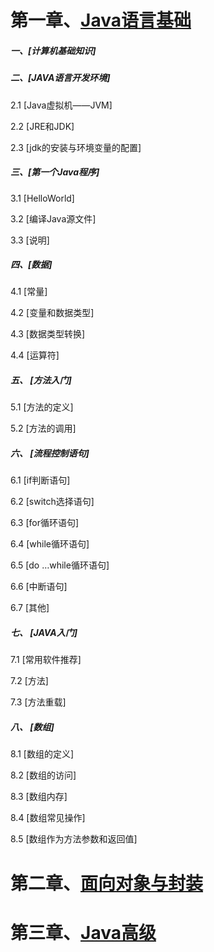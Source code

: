 # 第一章、[Java语言基础](1_JAVA语言基础/1_JAVA语言基础.md)

##### 一、[计算机基础知识]

##### 二、[JAVA语言开发环境]

2.1 [Java虚拟机——JVM]

2.2 [JRE和JDK]

2.3 [jdk的安装与环境变量的配置]

##### 三、[第一个Java程序]

3.1 [HelloWorld]

3.2 [编译Java源文件]

3.3 [说明]

##### 四、[数据]

4.1 [常量]

4.2 [变量和数据类型]

4.3 [数据类型转换]

4.4 [运算符]

##### 五、 [方法入门]

5.1 [方法的定义]

5.2 [方法的调用]

##### 六、 [流程控制语句]

6.1 [if判断语句]

6.2 [switch选择语句]

6.3 [for循环语句]

6.4 [while循环语句]

6.5 [do …while循环语句]

6.6 [中断语句]

6.7 [其他]

##### 七、 [JAVA入门]

7.1 [常用软件推荐]

7.2 [方法]

7.3 [方法重载]

##### 八、 [数组]

8.1 [数组的定义]

8.2 [数组的访问]

8.3 [数组内存]

8.4 [数组常见操作]

8.5 [数组作为方法参数和返回值]

# 第二章、[面向对象与封装]()

# 第三章、[Java高级]()

